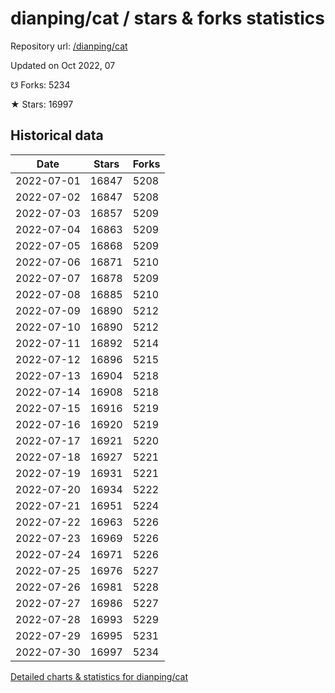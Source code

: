 # dianping/cat / stars & forks statistics

Repository url: [/dianping/cat](https://github.com/dianping/cat)

Updated on Oct 2022, 07

☋ Forks: 5234

★ Stars: 16997

## Historical data
| Date | Stars | Forks |
|------|-------|-------|
| 2022-07-01 | 16847 | 5208 | 
| 2022-07-02 | 16847 | 5208 | 
| 2022-07-03 | 16857 | 5209 | 
| 2022-07-04 | 16863 | 5209 | 
| 2022-07-05 | 16868 | 5209 | 
| 2022-07-06 | 16871 | 5210 | 
| 2022-07-07 | 16878 | 5209 | 
| 2022-07-08 | 16885 | 5210 | 
| 2022-07-09 | 16890 | 5212 | 
| 2022-07-10 | 16890 | 5212 | 
| 2022-07-11 | 16892 | 5214 | 
| 2022-07-12 | 16896 | 5215 | 
| 2022-07-13 | 16904 | 5218 | 
| 2022-07-14 | 16908 | 5218 | 
| 2022-07-15 | 16916 | 5219 | 
| 2022-07-16 | 16920 | 5219 | 
| 2022-07-17 | 16921 | 5220 | 
| 2022-07-18 | 16927 | 5221 | 
| 2022-07-19 | 16931 | 5221 | 
| 2022-07-20 | 16934 | 5222 | 
| 2022-07-21 | 16951 | 5224 | 
| 2022-07-22 | 16963 | 5226 | 
| 2022-07-23 | 16969 | 5226 | 
| 2022-07-24 | 16971 | 5226 | 
| 2022-07-25 | 16976 | 5227 | 
| 2022-07-26 | 16981 | 5228 | 
| 2022-07-27 | 16986 | 5227 | 
| 2022-07-28 | 16993 | 5229 | 
| 2022-07-29 | 16995 | 5231 | 
| 2022-07-30 | 16997 | 5234 | 


[Detailed charts & statistics for dianping/cat](https://reviewgithub.com/rep/dianping/cat)

